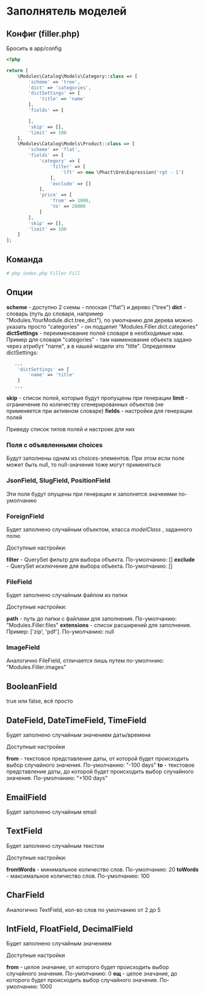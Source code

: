 # Заполнятель моделей

## Конфиг (filler.php)

Бросить в app/config

```php
<?php

return [
    \Modules\Catalog\Models\Category::class => [
        'scheme' => 'tree',
        'dict' => 'categories',
        'dictSettings' => [
            'title' => 'name'
        ],
        'fields' => [

        ],
        'skip' => [],
        'limit' => 100
    ],
    \Modules\Catalog\Models\Product::class => [
        'scheme' => 'flat',
        'fields' => [
            'category' => [
                'filter' => [
                    'lft' => new \Phact\Orm\Expression('rgt - 1')
                ],
                'exclude' => []
            ],
            'price' => [
                'from' => 1000,
                'to' => 20000
            ]
        ],
        'skip' => [],
        'limit' => 100
    ]
];
```

## Команда

```bash
# php index.php Filler Fill
```

## Опции

**scheme** - доступно 2 схемы -  плоская ("flat") и дерево ("tree")
**dict** - словарь (путь до словаря, например "Modules.YourModule.dict.tree_dict"), по умолчанию для дерева можно указать просто "categories" - он подцепит "Modules.Filler.dict.categories"
**dictSettings** - переименование полей словаря в необходимые нам. Пример для словаря "categories" - там наименование объекта задано через атрибут "name", а в нашей модели это "title". Определяем dictSettings:
```php
   ...
    'dictSettings' => [
        'name' => 'title'
    ]
   ...
```
**skip** - список полей, которые будут пропущены при генерации
**limit** - ограничение по количеству сгенерированных объектов (не применяется при активном словаре)
**fields** - настройки для генерации полей

Приведу список типов полей и настроек для них

### Поля с объявленными choices

Будут заполнены одним из choices-элементов. При этом если поле может быть null, то null-значения тоже могут применяться

### JsonField, SlugField, PositionField

Эти поля будут опущены при генерации и заполнятся значеиями по-умолчанию

### ForeignField

Будет заполнено случайным объектом, класса *modelClass* , заданного полю

Доступные настройки:

**filter** - QuerySet фильтр для выбора объекта. По-умолчанию: []
**exclude** - QuerySet исключение для выбора объекта. По-умолчанию: []

### FileField

Будет заполнено случайным файлом из папки

Доступные настройки:

**path** - путь до папки с файлами для заполнения. По-умолчанию: "Modules.Filler.files"
**extensions** - список расширений для заполнения. Пример: ['zip', 'pdf']. По-умолчанию: null

### ImageField

Аналогично FileField, отличается лишь путем по-умолчнию: "Modules.Filler.images"

## BooleanField

true или false, всё просто

## DateField, DateTimeField, TimeField

Будет заполнено случайным значением даты/времени

Доступные настройки

**from** - текстовое представление даты, от которой будет происходить выбор случайного значения. По-умолчанию: "-100 days"
**to** - текстовое представление даты, до которой будет происходить выбор случайного значения. По-умолчанию: "+100 days"

## EmailField

Будет заполнено случайным email

## TextField

Будет заполнено случайным текстом

Доступные настройки:

**fromWords** - минимальное количество слов. По-умолчанию: 20
**toWords** - максимальное количество слов. По-умолчанию: 100

## CharField

Аналогично TextField, кол-во слов по умолчанию от 2 до 5

## IntField, FloatField, DecimalField

Будет заполнено случайным значением

Доступные настройки

**from** - целое значание, от которого будет происходить выбор случайного значения. По-умолчанию: 0
**ещ** - целое значание, до которого будет происходить выбор случайного значения. По-умолчанию: 1000